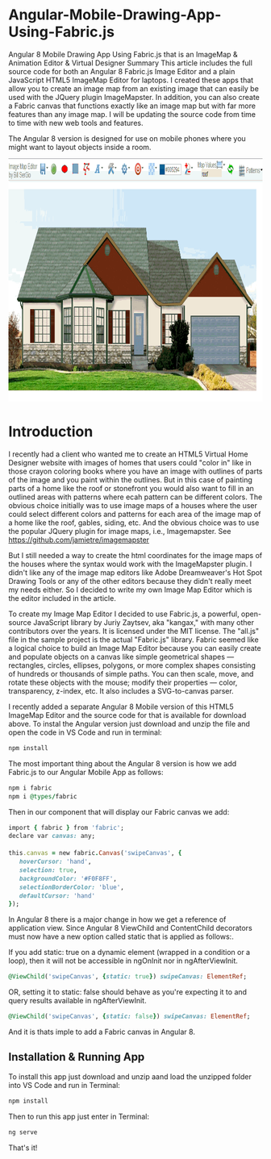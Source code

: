 # Angular-Mobile-Drawing-App-Using-Fabric.js
Angular 8 Mobile Drawing App Using Fabric.js that is an ImageMap &amp; Animation Editor &amp; Virtual Designer
Summary
This article includes the full source code for both an Angular 8 Fabric.js Image Editor and a plain JavaScript HTML5 ImageMap Editor for laptops. I created these apps that allow you to create an image map from an existing image that can easily be used with the JQuery plugin ImageMapster. In addition, you can also create a Fabric canvas that functions exactly like an image map but with far more features than any image map. I will be updating the source code from time to time with new web tools and features.

The Angular 8 version is designed for use on mobile phones where you might want to layout objects inside a room.

<img src="/mobile-drawing-app/src/assets/imagemapeditor.gif" height="483px" width="1018px" />

# Introduction
I recently had a client who wanted me to create an HTML5 Virtual Home Designer website with images of homes that users could "color in" like in those crayon coloring books where you have an image with outlines of parts of the image and you paint within the outlines.  But in this case of painting parts of a home like the roof or stonefront you would also want to fill in an outlined areas with patterns where ecah pattern can be different colors. The obvious choice initially was to use image maps of a houses where the user could select different colors and patterns for each area of the image map of a home like the roof, gables, siding, etc. And the obvious choice was to use the popular JQuery plugin for image maps, i.e., Imagemapster. See https://github.com/jamietre/imagemapster

But I still needed a way to create the html <map> coordinates for the image maps of the houses where the syntax would work with the ImageMapster plugin. I didn't like any of the image map editors like Adobe Dreamweaver's Hot Spot Drawing Tools or any of the other editors because they didn't really meet my needs either. So I decided to write my own Image Map Editor which is the editor included in the article.

To create my Image Map Editor I decided to use Fabric.js, a powerful, open-source JavaScript library by Juriy Zaytsev, aka "kangax," with many other contributors over the years. It is licensed under the MIT license. The "all.js" file in the sample project is the actual "Fabric.js" library. Fabric seemed like a logical choice to build an Image Map Editor because you can easily create and populate objects on a canvas like simple geometrical shapes — rectangles, circles, ellipses, polygons, or more complex shapes consisting of hundreds or thousands of simple paths. You can then scale, move, and rotate these objects with the mouse; modify their properties — color, transparency, z-index, etc. It also includes a SVG-to-canvas parser.

I recently added a separate Angular 8 Mobile version of this HTML5 ImageMap Editor and the source code for that is available for download above. To instal the Angular version just download and unzip the file and open the code in VS Code and run in terminal:

```ruby
npm install
```
The most important thing about the Angular 8 version is how we add Fabric.js to our Angular Mobile App as follows:

```ruby
npm i fabric
npm i @types/fabric
```
Then in our component that will display our Fabric canvas we add:
```ruby
import { fabric } from 'fabric';
declare var canvas: any;

this.canvas = new fabric.Canvas('swipeCanvas', {
   hoverCursor: 'hand',
   selection: true,
   backgroundColor: '#F0F8FF', 
   selectionBorderColor: 'blue',
   defaultCursor: 'hand'
});
```

In Angular 8 there is a major change in how we get a reference of application view. Since Angular 8 ViewChild and ContentChild decorators must now have a new option called static that is applied as follows:.

If you add static: true on a dynamic element (wrapped in a condition or a loop), then it will not be accessible in ngOnInit nor in ngAfterViewInit.  
```ruby
@ViewChild('swipeCanvas', {static: true}) swipeCanvas: ElementRef;
```
OR, setting it to static: false should behave as you're expecting it to and query results available in ngAfterViewInit.
```ruby
@ViewChild('swipeCanvas', {static: false}) swipeCanvas: ElementRef;
```
And it is thats imple to add a Fabric canvas in Angular 8.

## Installation & Running App ##
To install this app just download and unzip aand load the unzipped folder into VS Code and run in Terminal:
```ruby
npm install
```
Then to run this app just enter in Terminal:
```ruby
ng serve
```
That's it!

